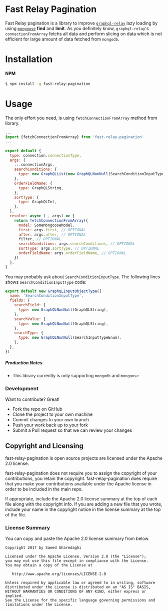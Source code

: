 # Fast Relay Pagination

Fast Relay pagination is a library to improve [`graphql-relay`][graphqlRelayGithub] lazy loading by using [`mongoose`][mongooseGithub] **find** and **limit**. As you definitely know,  `graphql-relay`'s `connectionFromArray` fetchs all data and perform slicing on data which is not efficient for large amount of data fetched from `mongodb`.

# Installation

#### NPM

```sh
$ npm install -g fast-relay-pagination
```
# Usage
The only effort you need, is using `fetchConnectionFromArray` method from library. 
```js
...
import {fetchConnectionFromArray} from 'fast-relay-pagination'
...

export default {
  type: connection.connectionType,
  args: {
    ...connectionArgs,
    searchConditions: {
      type: new GraphQLList(new GraphQLNonNull(SearchConditionInputType)),
    },
    orderFieldName: {
      type: GraphQLString,
    },
    sortType: {
      type: GraphQLInt,
    },
  },
  resolve: async (_, args) => {
    return fetchConnectionFromArray({
      model: SomeMongooseModel,
      first: args.first, // OPTIONAL
      after: args.after, // OPTIONAL
      filter, // OPTIONAL
      searchConditions: args.searchConditions, // OPTIONAL
      sortType: args.sortType, // OPTIONAL
      orderFieldName: args.orderFieldName, // OPTIONAL
    })
  },
}
```

You may probably ask about `SearchConditionInputType`. The following lines shows `SearchConditionInputType` code:

```js
export default new GraphQLInputObjectType({
  name: 'SearchConditionInputType',
  fields: {
    searchField: {
      type: new GraphQLNonNull(GraphQLString),
    },
    searchValue: {
      type: new GraphQLNonNull(GraphQLString),
    },
    searchType: {
      type: new GraphQLNonNull(SearchInputTypeEnum),
    },
  },
})
```

##### Production Notes
 - This library currently is only supporting `mongodb` and `mongoose`

### Development
Want to contribute? Great!
- Fork the repo on GitHub
- Clone the project to your own machine
- Commit changes to your own branch
- Push your work back up to your fork
- Submit a Pull request so that we can review your changes

Copyright and Licensing
-----------------------

fast-relay-pagination is open source projects are licensed under the Apache 2.0 license.

fast-relay-pagination does not require you to assign the copyright of your contributions, you retain the copyright. fast-relay-pagination does require that you make your contributions available under the Apache license in order to be included in the main repo.

If appropriate, include the Apache 2.0 license summary at the top of each file along with the copyright info. If you are adding a new file that you wrote, include your name in the copyright notice in the license summary at the top of the file.

### License Summary

You can copy and paste the Apache 2.0 license summary from below.

```
Copyright 2017 by Saeed Gharedaghi

Licensed under the Apache License, Version 2.0 (the "License");
you may not use this file except in compliance with the License.
You may obtain a copy of the License at

   http://www.apache.org/licenses/LICENSE-2.0

Unless required by applicable law or agreed to in writing, software
distributed under the License is distributed on an "AS IS" BASIS,
WITHOUT WARRANTIES OR CONDITIONS OF ANY KIND, either express or implied.
See the License for the specific language governing permissions and
limitations under the License.
```

   [mongooseGithub]: <https://github.com/Automattic/mongoose>
   [graphqlRelayGithub]: <https://github.com/graphql/graphql-relay-js>

